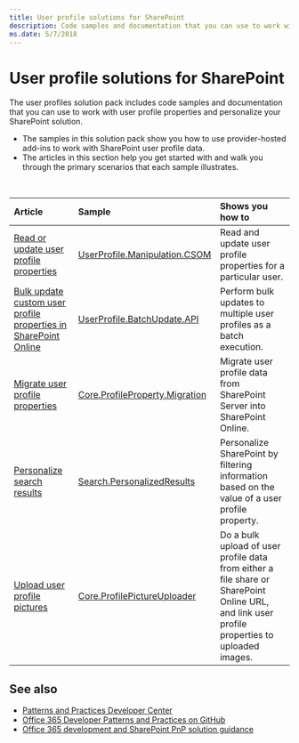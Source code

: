 ```yaml
---
title: User profile solutions for SharePoint
description: Code samples and documentation that you can use to work with user profile properties and personalize your SharePoint solution.
ms.date: 5/7/2018
---
```


# User profile solutions for SharePoint

The user profiles solution pack includes code samples and documentation that you can use to work with user profile properties and personalize your SharePoint solution.

- The samples in this solution pack show you how to use provider-hosted add-ins to work with SharePoint user profile data. 
- The articles in this section help you get started with and walk you through the primary scenarios that each sample illustrates. 

<br/>

|Article|Sample|Shows you how to|
|:-----|:-----|:-----|
|[Read or update user profile properties](read-or-update-user-profile-properties-sample-app-for-sharepoint.md)|[UserProfile.Manipulation.CSOM](https://github.com/SharePoint/PnP/tree/dev/Samples/UserProfile.Manipulation.CSOM)|Read and update user profile properties for a particular user. 
|[Bulk update custom user profile properties in SharePoint Online](bulk-user-profile-update-api-for-sharepoint-online.md)|[UserProfile.BatchUpdate.API](https://github.com/SharePoint/PnP/tree/master/Samples/UserProfile.BatchUpdate.API)|Perform bulk updates to multiple user profiles as a batch execution. 
|[Migrate user profile properties](migrate-user-profile-properties-sample-app-for-sharepoint.md)|[Core.ProfileProperty.Migration](https://github.com/SharePoint/PnP/tree/dev/Samples/Core.ProfileProperty.Migration)|Migrate user profile data from SharePoint Server into SharePoint Online.
|[Personalize search results](personalize-search-results-sample-app-for-sharepoint.md)|[Search.PersonalizedResults](https://github.com/SharePoint/PnP/tree/dev/Samples/Search.PersonalizedResults)|Personalize SharePoint by filtering information based on the value of a user profile property. 
|[Upload user profile pictures](upload-user-profile-pictures-sample-app-for-sharepoint.md)|[Core.ProfilePictureUploader](https://github.com/SharePoint/PnP/tree/dev/Samples/Core.ProfilePictureUploader)|Do a bulk upload of user profile data from either a file share or SharePoint Online URL, and link user profile properties to uploaded images.

## See also

- [Patterns and Practices Developer Center](http://dev.office.com/patterns-and-practices)
- [Office 365 Developer Patterns and Practices on GitHub](https://github.com/SharePoint/PnP)
- [Office 365 development and SharePoint PnP solution guidance](office-365-development-patterns-and-practices-solution-guidance.md)
